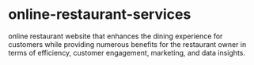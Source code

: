 # online-restaurant-services
online restaurant website that enhances the dining experience for customers while providing numerous benefits for the restaurant owner in terms of efficiency, customer engagement, marketing, and data insights.
